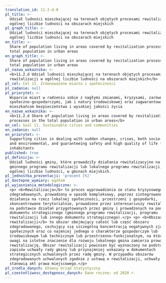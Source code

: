 ```yaml
---
translation_id: 11-2-d-0
pl_title: >-
  Udział ludności mieszkającej na terenach objętych procesami rewitalizacji w
  ogólnej liczbie ludności na obszarach miejskich
pl_graph_title: >-
  Udział ludności mieszkającej na terenach objętych procesami rewitalizacji w
  ogólnej liczbie ludności na obszarach miejskich
en_title: >-
  Share of population living in areas covered by revitalization processes in the
  total population in urban areas
en_graph_title: >-
  Share of population living in areas covered by revitalization processes in the
  total population in urban areas
pl_nazwa_wskaznika: >-
  <b>11.2.d Udział ludności mieszkającej na terenach objętych procesami
  rewitalizacji w ogólnej liczbie ludności na obszarach miejskich</b>
pl_cel: Cel 11. Zrównoważone miasta i społeczności
pl_zadanie: null
pl_priorytet: >-
  Wsparcie miast w radzeniu sobie z nagłymi zmianami, kryzysami, zarówno
  społeczno-gospodarczymi, jak i natury środowiskowej oraz zagwarantowanie
  mieszkańcom bezpieczeństwa i wysokiej jakości życia
en_nazwa_wskaznika: >-
  <b>11.2.d Share of population living in areas covered by revitalization
  processes in the total population in urban areas</b>
en_cel: Goal 11. Sustainable cities and communities
en_zadanie: null
en_priorytet: >-
  Supporting cities in dealing with sudden changes, crises, both socio-economic
  and environmental, and guaranteeing safety and high quality of life for
  inhabitants
published: true
pl_definicja: >-
  Udział ludności gminy, które prowadziły działania rewitalizacyjne na podstawie
  gminnego programu rewitalizacji lub lokalnego programu rewitalizacji, w
  ogólnej liczbie ludności, w gminach miejskich.
pl_jednostka_prezentacji: 'procent [%]'
pl_dostepne_wymiary: ogółem
pl_wyjasnienia_metodologiczne: >-
  <p> <b>Rewitalizacja</b> to proces wyprowadzania ze stanu kryzysowego obszarów
  zdegradowanych, prowadzony w sposób kompleksowy, poprzez zintegrowane
  działania na rzecz lokalnej społeczności, przestrzeni i gospodarki,
  skoncentrowane terytorialnie, prowadzone przez interesariuszy rewitalizacji,
  na podstawie działań przygotowanych przez gminy i prowadzonych na podstawie
  dokumentu strategicznego (gminnego programu rewitalizacji, programu
  rewitalizacji lub innego dokumentu strategicznego).</p> <p> <b>Obszar
  rewitalizacji</b> to obszar obejmujący całość lub część obszaru
  zdegradowanego, cechujący się szczególną koncentracją negatywnych zjawisk
  społecznych oraz co najmniej jednego o charakterze gospodarczym lub
  środowiskowym lub technicznym lub przestrzenno-funkcjonalnym, na którym z
  uwagi na istotne znaczenie dla rozwoju lokalnego gmina zamierza prowadzić
  rewitalizację. Obszar rewitalizacji powinien być wyznaczony na podstawie
  zapisów uchwały rady gminy lub przynajmniej wskazany w dokumentach
  strategicznych uchwalonych przez radę gminy. W przypadku obszarów
  zdegradowanych uchwalonych zgodnie z ustawą o rewitalizacji, uchwały takie
  stanowią akt prawa miejscowego.</p>
pl_zrodlo_danych: Główny Urząd Statystyczny
pl_czestotliwosc_dostępnosc_danych: Dane roczne; od 2020 r.
---
```

